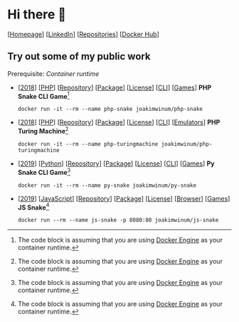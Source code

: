 # Hi there :wave:

[[Homepage](https://winum.dev/ "Homepage")] 
[[LinkedIn](https://www.linkedin.com/in/joakim-winum-lien-55359494/ "LinkedIn")] 
[[Repositories](https://github.com/joakimwinum?tab=repositories "Repositories at GitHub")] 
[[Docker Hub](https://hub.docker.com/u/joakimwinum "Docker Hub")]

## Try out some of my public work

Prerequisite: *Container runtime*

- [[2018](# "Year of release: 2018")] 
[[PHP](# "Main programming language: PHP")] 
[[Repository](https://github.com/joakimwinum/php-snake "Source code")] 
[[Package](https://hub.docker.com/r/joakimwinum/php-snake "Container image")] 
[[License](https://github.com/joakimwinum/php-snake/blob/main/LICENSE "License: MIT")] 
[[CLI](# "Run from the command line")] 
[[Games](# "Category: Games")] 
**PHP Snake CLI Game**[^container_runtime_assumption]
  ```console
  docker run -it --rm --name php-snake joakimwinum/php-snake
  ```
- [[2018](# "Year of release: 2018")] 
[[PHP](# "Main programming language: PHP")] 
[[Repository](https://github.com/joakimwinum/php-turingmachine "Source code")] 
[[Package](https://hub.docker.com/r/joakimwinum/php-turingmachine "Container image")] 
[[License](https://github.com/joakimwinum/php-turingmachine/blob/main/LICENSE "License: MIT")] 
[[CLI](# "Run from the command line")] 
[[Emulators](# "Category: Emulators")] 
**PHP Turing Machine**[^container_runtime_assumption]
  ```console
  docker run -it --rm --name php-turingmachine joakimwinum/php-turingmachine
  ```
- [[2019](# "Year of release: 2019")] 
[[Python](# "Main programming language: Python")] 
[[Repository](https://github.com/joakimwinum/py-snake "Source code")] 
[[Package](https://hub.docker.com/r/joakimwinum/py-snake "Container image")] 
[[License](https://github.com/joakimwinum/py-snake/blob/main/LICENSE "License: MIT")] 
[[CLI](# "Run from the command line")] 
[[Games](# "Category: Games")] 
**Py Snake CLI Game**[^container_runtime_assumption]
  ```console
  docker run -it --rm --name py-snake joakimwinum/py-snake
  ```
- [[2019](# "Year of release: 2019")] 
[[JavaScript](# "Main programming language: JavaScript")] 
[[Repository](https://github.com/joakimwinum/js-snake "Source code")] 
[[Package](https://hub.docker.com/r/joakimwinum/js-snake "Container image")] 
[[License](https://github.com/joakimwinum/js-snake/blob/main/LICENSE "License: MIT")] 
[[Browser](http://localhost:8080/ "Run from the browser")] 
[[Games](# "Category: Games")] 
**JS Snake**[^container_runtime_assumption]
  ```console
  docker run --rm --name js-snake -p 8080:80 joakimwinum/js-snake
  ```

[^container_runtime_assumption]: The code block is assuming that you are using [Docker Engine](https://docs.docker.com/engine/install/ "Install Docker Engine")  as your container runtime.
